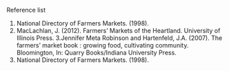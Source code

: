 Reference list
1.	National Directory of Farmers Markets. (1998).
2.	MacLachlan, J. (2012). Farmers’ Markets of the Heartland. University of Illinois Press.
3.Jennifer Meta Robinson and Hartenfeld, J.A. (2007). The farmers’ market book : growing food, cultivating community. Bloomington, In: Quarry Books/Indiana University Press.
4. National Directory of Farmers Markets. (1998).
